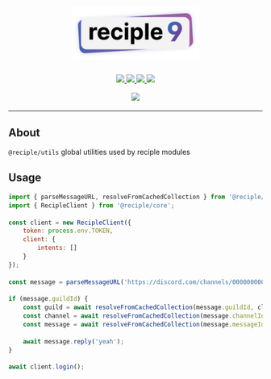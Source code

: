<h1 align="center">
    <img src="/assets/reciple-contained.png" width="50%">
    <br>
</h1>

<h3 align="center">
    <a href="https://discord.ggthenorthsolution1">
        <img src="https://img.shields.io/discord/1032785824686817291?color=5865F2&logo=discord&logoColor=white">
    </a>
    <a href="https://npmjs.org/package/@reciple/utils">
        <img src="https://img.shields.io/npm/v/%40reciple/utils?label=npm">
    </a>
    <a href="https://github.com/thenorthsolution/Reciple/tree/main/packages/utils">
        <img src="https://img.shields.io/npm/dt/%40reciple/docgen?maxAge=3600">
    </a>
    <a href="https://www.codefactor.io/repository/github/falloutstudios/reciple/overview/main">
        <img src="https://www.codefactor.io/repository/github/falloutstudios/reciple/badge/main">
    </a>
    <br>
    <div style="padding-top: 1rem">
        <a href="https://discord.ggthenorthsolution1">
            <img src="https://discord.com/api/guilds/1032785824686817291/embed.png?style=banner2">
        </a>
    </div>
</h3>

---

## About

`@reciple/utils` global utilities used by reciple modules

## Usage

```js
import { parseMessageURL, resolveFromCachedCollection } from '@reciple/utils';
import { RecipleClient } from '@reciple/core';

const client = new RecipleClient({
    token: process.env.TOKEN,
    client: {
        intents: []
    }
});

const message = parseMessageURL('https://discord.com/channels/0000000000000000000/0000000000000000000/0000000000000000000');

if (message.guildId) {
    const guild = await resolveFromCachedCollection(message.guildId, client.guilds);
    const channel = await resolveFromCachedCollection(message.channelId, guild.channels);
    const message = await resolveFromCachedCollection(message.messageId, channel.messages);

    await message.reply('yeah');
}

await client.login();
```

